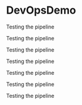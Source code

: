 # DevOpsDemo

Testing the pipeline

Testing the pipeline

Testing the pipeline

Testing the pipeline

Testing the pipeline

Testing the pipeline

Testing the pipeline
